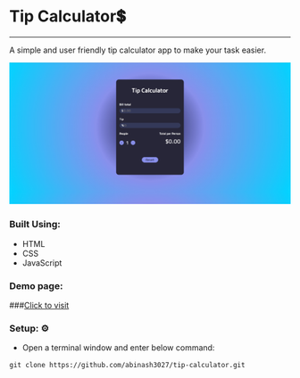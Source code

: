 # Tip Calculator💲

<hr>

A simple and user friendly tip calculator app to make your task easier.

![screenshot](./assets/screenshot.jpg)

### Built Using:

- HTML
- CSS
- JavaScript

### Demo page:

###[Click to visit](https://tipcalculator.abinash.io/)

### Setup: ⚙️

- Open a terminal window and enter below command:

```
git clone https://github.com/abinash3027/tip-calculator.git
```
